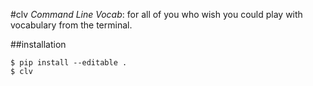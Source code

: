 #clv
_Command Line Vocab_: for all of you who wish you could play with vocabulary from the terminal.


##installation
```
$ pip install --editable .
$ clv
```